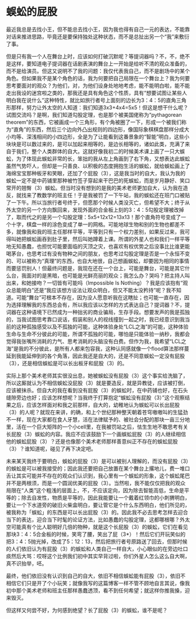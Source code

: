 # 蜈蚣的屁股

最近我总是去找小王，但不能总去找小王，因为我也得有自己一元的表达，不能靠对话来推进思路，毕竟还是要保持独处这种状态，而不是总扯出另一个“我”来敷衍了事。

但是只有我一个人在舞台上时，应该如何打破沉默呢？等提词器吗？不，不，绝不是这样，要知道电子提词器在话剧表演的舞台上一开始是给听不清的观众准备的，而不是给演员。但这又说明不了我的问题：我仅代表我自己，而不是剧场中的某个角色。但如果我不是某个角色的话，我为何要把自己局限在一个舞台上？我为何要思考要面对的观众？为他们，对，为他们设身处地地考虑，能不能明白啦，能不能走出我设的迷宫啦之类的，那我还是具有角色这个性质，具有“想要试图让某些人明白我在说什么”这种特性，就比如旅行者号上面刻的边长为3：4：5的直角三角形那样，努力让外太空的人知道：我们知道3x3+4x4=5x5！但这是想干什么呢？试图交流吗？是啊，我们知道勾股定理，也是那个被美国佬称为“pythagorean theorem”的东西，它被画成一个三角形，有个角被圈了一下，形成一个被我们称为“直角”的东西，然后三个边向外凸出规则的四边形，像国际象棋棋盘那样分成大小均等、深浅相间的小四边形，全是为了让能看到这番景象的“智能”明白，这些小块块是可以数过来的，是可以加起来相等的，是边长相等的，诸如此类，充满了来自于我们，整个人类群体的自大。这就好像我初二的时候美术课上画了一只大蜈蚣，为了体现此蜈蚣非常的长，笨拙的我从左上角画到了右下角，又想表达此蜈蚣虽然气势吓人，但却是一只善良、以积极的态度拥抱生活的蜈蚣，就给蜈蚣画上了海绵宝宝那种板牙和笑眼，还加了个屁股（3），这是我当时的自大，我认为我的蜈蚣一定不是中药铺里那种被竹签子穿起来干巴巴的死蜈蚣，而是岁月静好、笑口常开的翘臀（3）蜈蚣。但当时没有想到的是我的美术老师更加自大，认为我在造反，就找来了教数学的班主任！于是我被罚了一下午站，我的蜈蚣还在班门口被贴了一下午。所以当旅行者号终于，但愿那个时候人类没灭亡，但希望不大；终于从外太空的另一个方向飘回来，发现外面的合金板上刻的3：4：5勾股定理被改掉了，取而代之的是另一个勾股定理：5x5+12x12=13x13！那个直角符号变成了一个十字，棋盘一样的涂色变成了单一的网格。可能地球生物和别的生物也都差不多，就像我和我的班主任那样平等，平等到只有一个权力差别，如果反过来，我可得叫她把蜈蚣画吞到肚子里，然后叫她蹲着上课。所谓的外星人也和我们一样平等地无知愚蠢，也担忧可能要面临的灭顶之灾，也喜欢有权优势之后没事比比谁更能喝茅台，也思考过有没有物种之间的朋友，也思考过勾股定理是否是一个永恒不变的、可以被称为“真理”的东西，也自大地很，自己想画蜈蚣，却要因为相同的事情而要惩罚别人！但最终问题是，我现在还在一个台上，可能是舞台，可能是其它什么台，我面对的是黑暗，也可能是光鲜亮丽的观众；我怎么办？哭吗？把主持人叫出来，和她接吻？一切皆有可能吗（Impossible Is Nothing）？我是应该抱有“观众总能明白”还是“我应该想方设法让观众明白，但又不能太没矜持”呢？我不知道。可能“舞台”可根本不存在，因为没人愿意听我在这瞎扯；也可能一直存在，因为选择理解我的东西总会有，所以我应该以怎样的方式表达自己？提词器？不，提词器在这种语境下已然成为一种拙劣的商业骗局，生存手段。想要发声的我是孤独的，当我试图思考靠口说话，假装和别人的视线撞到一起之时，我已经意识到我当前的这种孤独感受以及不孤独的可能，这种体验身处“LCL之海”的可能，这种体验生命与生命不分彼此的可能，所谓不孤独的可能，哪怕是只能体验一纳秒，我都会觉得我张嘴所消耗的力气、思考消耗的头脑没有白费。但作为我，我希望“LCL之海”是我的不分彼此，是所有人都来包容我，这种认同感就像一个flood算法那样蔓延到我能延伸到的各个角落，因此我还是自大的，还是不同意蜈蚣一定没有屁股（3），还是相信蜈蚣是可以长出板牙和屁股（3）的。

实际上那个美术老师其实很没出息，她被蜈蚣没有屁股（3）这个事实给洗脑了，所以这厮就认为不相信蜈蚣没屁股（3）就是要造反，就是异教徒，应该被打倒，应该被抹杀。但自大的我在看到没有屁股（3）的蜈蚣时，在中药铺也好，在石头缝隙旁边也好；应该怎样想呢？当我终于打算抱定“蜈蚣没有屁股（3）”这个观察结果之后，应该怎样面对和我之前那样，自大的，幼稚地认为蜈蚣可以长出屁股（3）的人呢？就现在来讲，的确，和上个世纪那种整天朝着苍穹嗷嗷叫的生猛劲不一样，现在大家都在食人牙慧，活在法律赋予的、被社会分配的那块一亩三分地里，活在一个巨大矩阵的一个小cell里，在我被罚站之后，怯生生地不敢思考有关长屁股（3）蜈蚣的内容。我应不应该鼓励下一个画蜈蚣屁股（3）的人继续相信他的蜈蚣屁股（3）？还是也像那个美术老师那样善意纠正不存在的蜈蚣屁股（3）？谁知道呢，碰见了再下决定吧。

未来某天我终于要明白，蜈蚣的屁股（3）是可以被别人理解的，而没有屁股（3）的蜈蚣是可以被我接受的；因此我还要把自己放置在某个舞台上撂地儿，费一堆口舌让其实可能并不存在的观众们认识到，我心里有一个蜈蚣的形象，这个蜈蚣尾巴并不是两根须，而是一个圆润优美的屁股（3）。当然啦，我不能仅仅把我的观众局限在“人类”这个粗浅的层面上，不，不应该定向，因为除去智能高低，生命是平等的；除去自发性，物质是平等的，因此我能要让一个戴着红领巾的小刺猬明白，要让一个下水道旁的破旧火柴盒明白，要让管它是个什么东西明白，他们所见的，被我称为「蜈蚣」的东西是可以长出屁股（3）的。因此我不必去思考怎样去迎合当下的表达，迎合当下时髦的论证方法，比如愚蠢的勾股定理，这都哪根哪？外太空可能真有个比人聪明好几倍的物种，就是这个长屁股（3）的蜈蚣，它们在看见那块3：4：5合金板的时候，笑弯了腰，笑出了屁（3*）！然后它们开玩笑似的把3：4：5抛光掉，改成了5：12：13，然后把旅行者号原路送了回去，但那时候的人们依旧认为有屁股（3）的蜈蚣和人类自己一样自大，小心眼似的在旁边吐口痰然后大骂：哎呀这个比例我们初中其实早背过啦，你们外星人怎么这么自大啊，真不识抬举，呸。

最终，他们依旧没有认识到自己的自大，依旧不相信蜈蚣能有屁股（3），依旧不相信它们只是开了个小玩笑；就像我写的这篇博客一样不管不顾地自言其说，像我初中那个美术老师和班主任那样愚蠢透顶，看不到任何希望；就这样你推我搡，迎来毁灭。

但这样又何尝不好，为何感到绝望？长了屁股（3）的蜈蚣，谁不是呢？
